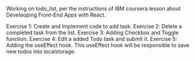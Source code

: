 Working on todo_list, per the instructions of IBM coursera lesson about Develeoping Front-End Apps with React.

Exercise 1: Create and Implement code to add task.
Exercise 2: Delete a completed task from the list.
Exercise 3: Adding Checkbox and Toggle function.
Exercise 4: Edit a added Todo task and submit it.
Exercise 5: Adding the useEffect hook. This useEffect hook will be responsible to save new todos into localstorage.
